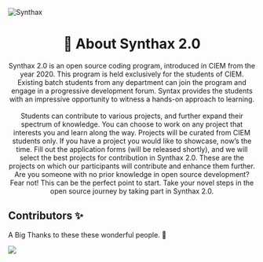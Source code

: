 ![Synthax](https://socialify.git.ci/dscciem/Synthax/image?description=1&font=Raleway&forks=1&issues=1&language=1&owner=1&pulls=1&stargazers=1&theme=Light)
<h1 align="center">📃 About Synthax 2.0</h1>
<p align="center">  Synthax 2.0 is an open source coding program, introduced in CIEM from
        the year 2020. This program is held exclusively for the students of
        CIEM. Existing batch students from any department can join the program
        and engage in a progressive development forum. Syntax provides the
        students with an impressive opportunity to witness a hands-on approach
        to learning.
        <br />
        <br />
        Students can contribute to various projects, and further expand their
        spectrum of knowledge. You can choose to work on any project that
        interests you and learn along the way. Projects will be curated from
        CIEM students only. If you have a project you would like to showcase,
        now’s the time. Fill out the application forms (will be released
        shortly), and we will select the best projects for contribution in
        Synthax 2.0. These are the projects on which our participants will
        contribute and enhance them further. Are you someone with no prior
        knowledge in open source development? Fear not! This can be the perfect
        point to start. Take your novel steps in the open source journey by
        taking part in Synthax 2.0.</p>
        
## Contributors ✨

A Big Thanks to these these wonderful people. 💜<br/>

<img src="https://contrib.rocks/image?repo=dscciem/Synthax" />


